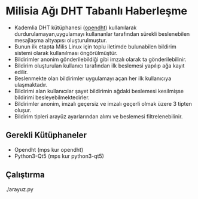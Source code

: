 # Milisia Ağı DHT Tabanlı Haberleşme 

* Kademlia DHT kütüphanesi (<a href=https://github.com/savoirfairelinux/opendht>opendht</a>) kullanılarak durdurulamayan,uygulamayı kullananlar tarafından sürekli beslenebilen mesajlaşma altyapısı oluşturulmuştur.
* Bunun ilk etapta Milis Linux için toplu iletimde bulunabilen bildirim sistemi olarak kullanılması öngörülmüştür.
* Bildirimler anonim gönderilebildiği gibi imzalı olarak ta gönderilebilinir.
* Bildirim oluşturulan kullanıcı tarafından ilk beslemesi yapılıp ağa kayıt edilir.
* Beslenmekte olan bildirimler uygulamayı açan her ilk kullanıcıya ulaşmaktadır.
* Bildirimi alan kullanıcılar şayet bildirimin ağdaki beslemesi kesilmişse bildirimi besleyebilmektedirler.
* Bildirimler anonim, imzalı geçersiz ve imzalı geçerli olmak üzere 3 tipten oluşur.
* Bildirim tipleri arayüz ayarlarından alımı ve beslemesi filtrelenebilinir.

## Gerekli Kütüphaneler

* Opendht (mps kur opendht)
* Python3-Qt5 (mps kur python3-qt5)

## Çalıştırma
 
 ./arayuz.py
 
 
